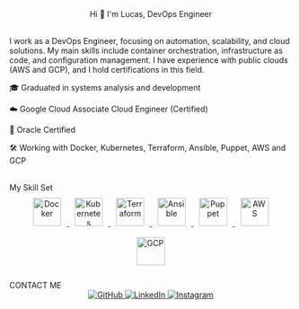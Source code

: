 <div align="center">Hi 👋 I'm Lucas, DevOps Engineer</div>
<br/>

I work as a DevOps Engineer, focusing on automation, scalability, and cloud solutions.
My main skills include container orchestration, infrastructure as code, and configuration management.
I have experience with public clouds (AWS and GCP), and I hold certifications in this field.

🎓 Graduated in systems analysis and development

☁️ Google Cloud Associate Cloud Engineer (Certified)

📜 Oracle Certified

🛠️ Working with Docker, Kubernetes, Terraform, Ansible, Puppet, AWS and GCP

<br/>
My Skill Set
<div align="center"> <a href="https://www.docker.com/" target="_blank"> <img style="margin: 10px" src="https://profilinator.rishav.dev/skills-assets/docker-original-wordmark.svg" alt="Docker" height="50"/> </a> <a href="https://kubernetes.io/" target="_blank"> <img style="margin: 10px" src="https://profilinator.rishav.dev/skills-assets/kubernetes-icon.svg" alt="Kubernetes" height="50"/> </a> <a href="https://www.terraform.io/" target="_blank"> <img style="margin: 10px" src="https://profilinator.rishav.dev/skills-assets/terraformio-icon.svg" alt="Terraform" height="50"/> </a> <a href="https://www.ansible.com/" target="_blank"> <img style="margin: 10px" src="https://profilinator.rishav.dev/skills-assets/ansible.png" alt="Ansible" height="50"/> </a> <a href="https://puppet.com/" target="_blank"> <img style="margin: 10px" src="https://cdn.worldvectorlogo.com/logos/puppet-1.svg" alt="Puppet" height="50"/> </a> <a href="https://aws.amazon.com/" target="_blank"> <img style="margin: 10px" src="https://profilinator.rishav.dev/skills-assets/amazonwebservices-original-wordmark.svg" alt="AWS" height="50"/> </a> <a href="https://cloud.google.com/" target="_blank"> <img style="margin: 10px" src="https://profilinator.rishav.dev/skills-assets/google_cloud-icon.svg" alt="GCP" height="50"/> </a> </div> <br/>
CONTACT ME
<div align="center"> <a href="https://github.com/Lucassilvap18" target="_blank"> <img src="https://img.shields.io/badge/github-%2324292e.svg?&style=for-the-badge&logo=github&logoColor=white" alt="GitHub" style="margin-bottom: 5px;"/> </a> <a href="https://www.linkedin.com/in/lucas-silva-9950a0235/" target="_blank"> <img src="https://img.shields.io/badge/linkedin-%231E77B5.svg?&style=for-the-badge&logo=linkedin&logoColor=white" alt="LinkedIn" style="margin-bottom: 5px;"/> </a> <a href="https://www.instagram.com/luccaspr_/" target="_blank"> <img src="https://img.shields.io/badge/instagram-%23000000.svg?&style=for-the-badge&logo=instagram&logoColor=white" alt="Instagram" style="margin-bottom: 5px;"/> </a> </div> <br/>
